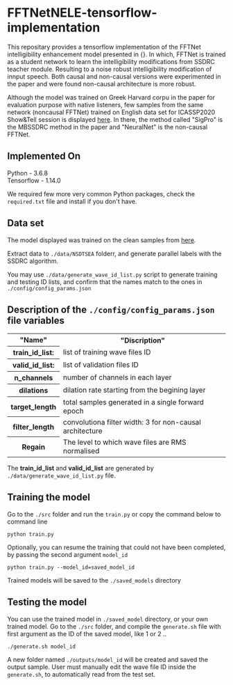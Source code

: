 # FFTNetNELE-tensorflow-implementation
This repositary provides a tensorflow implementation of the FFTNet intelligibility enhancement model presented in {}. In which, FFTNet is trained as a student network to learn the intelligibility modifications from SSDRC teacher module. Resulting to a noise robust intelligibility modification of innput speech.
Both causal and non-causal versions were experimented in the paper and were found non-causal architecture is more robust.

Although the model was trained on Greek Harvard corpu in the paper for evaluation purpose with native listeners, few samples from the same network (noncausal FFTNet) trained on English data set for ICASSP2020 Show&Tell session is displayed <a href="https://www.csd.uoc.gr/~shifaspv/ICASSP2020-Demo.html">here</a>. In there, the method called "SigPro" is the MBSSDRC method in the paper and "NeuralNet" is the non-causal FFTNet.  

## Implemented On
Python - 3.6.8 <br>
Tensorflow - 1.14.0 <br>

We required few more very common Python packages, check the ```required.txt``` file and install if you don't have.
## Data set
The model displayed was trained on the clean samples from <a href="https://datashare.is.ed.ac.uk/handle/10283/1942">here</a>. 

Extract data to ```./data/NSDTSEA``` folderr, and generate parallel labels with the SSDRC algorithm. 

You may use ```./data/generate_wave_id_list.py``` script to generate training and testing ID lists, and confirm that the names match to the ones in ```./config/config_params.json```

## Description of the ```./config/config_params.json``` file variables
<table>
  <tr>
    <th>"Name"</th>
    <th>"Discription"</th>
  </tr>
  
  <tr>
    <th>train_id_list:</th>
      <td>list of training wave files ID</td>
  </tr>
    <tr>
    <th>valid_id_list:</th>
      <td>list of validation files ID</td>
  </tr>
  <tr>
    <th>n_channels</th>
    <td>number of channels in each layer</td>
  </tr>
<tr>
    <th>dilations</th>
    <td>dilation rate starting from the begining layer</td>
  </tr>
  <tr>
    <th>target_length</th>
      <td> total samples generated in a single forward epoch</td>
  </tr>
    <tr>
    <th>filter_length</th>
    <td>convolutiona filter width: 3 for non-causal architecture </td>
  </tr>
  <tr>
    <th>Regain</th>
      <td>The level to which wave files are RMS normalised </td>
  </tr>
</table>

The **train_id_list** and **valid_id_list** are generated by ```./data/generate_wave_id_list.py``` file.
## Training the model

Go to the ```./src``` folder and run the ```train.py``` or copy the command below to command line 

```
python train.py
```

Optionally, you can resume the training that could not have been completed, by passing the second argument ```model_id```

```
python train.py --model_id=saved_model_id
```

Trained models will be saved to the ```./saved_models``` directory

## Testing the model

You can use the trained model in ```./saved_model``` directory, or your own trained model.
Go to the ```./src``` folder, and compile the ```generate.sh``` file with first argument as the ID of the saved model, like 1 or 2 ..

```
./generate.sh model_id
```

A new folder named ```./outputs/model_id``` will be created and saved the output sample.
User must manually edit the wave file ID inside the ```generate.sh```, to automatically read from the test set.




